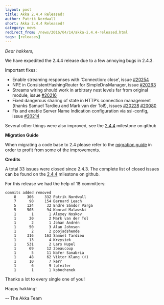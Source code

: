 ```yaml
---
layout: post
title: Akka 2.4.4 Released!
author: Patrik Nordwall
short: Akka 2.4.4 Released!
category: news
redirect_from: /news/2016/04/14/akka-2.4.4-released.html
tags: [releases]
---
```

*Dear hakkers,*

We have expedited the 2.4.4 release due to a few annoying bugs in 2.4.3.

Important fixes:

* Enable streaming responses with ‘Connection: close’, issue [#20254](https://github.com/akka/akka/pull/20254)
* NPE in ConsistentHashingRouter for SimpleDnsManager, issue [#20263](https://github.com/akka/akka/issues/20263)
* Streams wiring should work in arbitrary nest levels far from original module, issue [#20216](https://github.com/akka/akka/issues/20216)
* Fixed dangerous sharing of state in HTTP’s connection management (thanks Samuel Tardieu and Mark van der Tol!), issues [#20228](https://github.com/akka/akka/issues/20228) [#20080](https://github.com/akka/akka/issues/20080)
* Fix and enable Server Name Indication configuration via ssl-config, issue [#20214](https://github.com/akka/akka/issues/20214)

Several other things were also improved, see the [2.4.4](https://github.com/akka/akka/issues?q=milestone%3A2.4.4) milestone on github

**Migration Guide**

When migrating a code base to 2.4 please refer to the [migration guide](http://doc.akka.io/docs/akka/2.4.4/project/migration-guide-2.3.x-2.4.x.html) 
in order to profit from some of the improvements.

**Credits**

A total 33 issues were closed since 2.4.3.
The complete list of closed issues can be found on the [2.4.4](https://github.com/akka/akka/issues?q=milestone%3A2.4.4) milestone on github.

For this release we had the help of 18 committers:

~~~
commits added removed
    8     306     332 Patrik Nordwall
    7      90     154 Bernard Leach
    5     124      32 Endre Sándor Varga
    5     505      94 Konrad Malawski
    1       1       1 Alexey Noskov
    1      20       2 Mark van der Tol
    1       2       1 Johan Andrén
    1      50       3 Alan Johnson
    1       2       2 poojadshende
    1     316     163 Samuel Tardieu
    1      13       4 Krzysiek
    1     531       2 Lars Hupel
    1      69      12 2beaucoup
    1       5      11 Nafer Sanabria
    1      48      62 Viktor Klang (√)
    1      10       7 kerr
    1       6       9 tpfeifer
    1       1       1 kpbochenek
~~~

Thanks a lot to every single one of you!

Happy hakking!

-- The Akka Team